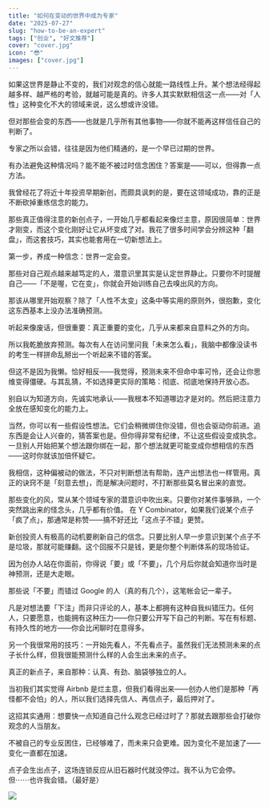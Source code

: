```yaml
---
title: "如何在变动的世界中成为专家"
date: "2025-07-27"
slug: "how-to-be-an-expert"
tags: ["创业", "好文推荐"]
cover: "cover.jpg"
icon: "😎"
images: ["cover.jpg"]
---
```

如果这世界是静止不变的，我们对观念的信心就能一路线性上升。某个想法经得起越多样、越严格的考验，就越可能是真的。许多人其实默默相信这一点——对「人性」这种变化不大的领域来说，这么想或许没错。



但对那些会变的东西——也就是几乎所有其他事物——你就不能再这样信任自己的判断了。



专家之所以会错，往往是因为他们精通的，是一个早已过期的世界。



有办法避免这种情况吗？能不能不被过时信念困住？答案是——可以，但得靠一点方法。



我曾经花了将近十年投资早期新创，而颇具讽刺的是，要在这领域成功，靠的正是不断砍掉重练信念的能力。



那些真正值得注意的新创点子，一开始几乎都看起来像烂主意，原因很简单：世界才刚变，而这个变化刚好让它从坏变成了对。我花了很多时间学会分辨这种「翻盘」，而这套技巧，其实也能套用在一切新想法上。



第一步，养成一种信念：世界一定会变。



那些对自己观点越来越笃定的人，潜意识里其实是认定世界静止。只要你不时提醒自己——「不是喔，它在变」，你就会开始训练自己去嗅出风的方向。



那该从哪里开始观察？除了「人性不太变」这条中等实用的原则外，很抱歉，变化这东西基本上没办法准确预测。



听起来像废话，但很重要：真正重要的变化，几乎从来都来自意料之外的方向。



所以我乾脆放弃预测。每次有人在访问里问我「未来怎么看」，我脑中都像没读书的考生一样拼命乱掰出一个听起来不错的答案。



但这不是因为我懒。恰好相反——我觉得，预测未来不但命中率可怜，还会让你思维变得僵硬。与其乱猜，不如选择更实际的策略：彻底、彻底地保持开放心态。



别自以为知道方向，先诚实地承认——我根本不知道哪边才是对的。然后把注意力全放在感知变化的能力上。



当然，你可以有一些假设性想法。它们会稍微绑住你没错，但也会驱动你前进。追东西是会让人兴奋的，猜答案也是。但你得非常有纪律，不让这些假设变成执念。
一旦别人开始把某个想法跟你绑在一起，那个想法就更可能变成你想相信的东西——这时你就该加倍怀疑它。



我相信，这种偏被动的做法，不只对判断想法有帮助，连产出想法也一样管用。真正的诀窍不是「刻意去想」，而是解决问题时，不打断那些莫名冒出来的直觉。



那些变化的风，常从某个领域专家的潜意识中吹出来。只要你对某件事够熟，一个突然跳出来的怪念头，几乎都有价值。
在 Y Combinator，如果我们说某个点子「疯了点」，那通常是称赞——搞不好还比「这点子不错」更赞。



新创投资人有极高的动机要刷新自己的信念。只要比别人早一步意识到某个点子不是垃圾，那就可能赚翻。这个回报不只是钱，更是你整个判断体系的现场验证。



因为创办人站在你面前，你得说「要」或「不要」，几个月后你就会知道你当时是神预测，还是大走眼。



那些说「不要」而错过 Google 的人（真的有几个），这笔帐会记一辈子。



凡是对想法要「下注」而非只评论的人，基本上都拥有这种自我纠错压力。任何人，只要愿意，也能拥有这种压力——你只要公开写下自己的判断。写在有标题、有持久性的地方——你会比闲聊时在意得多。



另一个我很常用的技巧：一开始先看人，不先看点子。虽然我们无法预测未来的点子长什么样，但我很能预测什么样的人会生出未来的点子。



真正的新点子，来自那种：认真、有劲、脑袋够独立的人。



当初我们其实觉得 Airbnb 是烂主意，但我们看得出来——创办人他们是那种「再怪都不会怕」的人，所以我们选择先信人、再信点子，最后押对了。



这招其实通用：想要快一点知道自己什么观念已经过时了？那就去跟那些会打破你观念的人当朋友。



不被自己的专业反困住，已经够难了，而未来只会更难。因为变化不是加速了——变化一直都在加速。



点子会生出点子，这场连锁反应从旧石器时代就没停过。我不认为它会停。
但⋯⋯也许我会错。（最好是）




![](https://prod-files-secure.s3.us-west-2.amazonaws.com/112d0858-5090-4d34-a606-b75eb8d65fd2/46476355-9cf3-4e99-9b7a-3531bc426380/1000202064.png?X-Amz-Algorithm=AWS4-HMAC-SHA256&X-Amz-Content-Sha256=UNSIGNED-PAYLOAD&X-Amz-Credential=ASIAZI2LB4664FHLX2RM%2F20251016%2Fus-west-2%2Fs3%2Faws4_request&X-Amz-Date=20251016T044649Z&X-Amz-Expires=3600&X-Amz-Security-Token=IQoJb3JpZ2luX2VjENz%2F%2F%2F%2F%2F%2F%2F%2F%2F%2FwEaCXVzLXdlc3QtMiJGMEQCIEto8axIWbMkByrQzhIVV%2Fe%2BrLC5Ehur6%2FE3Ud90jkwMAiBAe8YBf2N0fML9kzoozoOo8%2FCSH5oN3vP3Nc9KAYcCtSqIBAiF%2F%2F%2F%2F%2F%2F%2F%2F%2F%2F8BEAAaDDYzNzQyMzE4MzgwNSIMuwJ%2FpJPpVOugAXyKKtwDKPc%2BrxtOFSLVs7wbI9A5IPcxnyBk4KfUtWh7NBdYHro7gPVT2vtkO%2Fw5OW2pThT6JLnjRbBS8jqAkAr4pLCdGYXzB9PdkXO7Gg58zeon%2FB%2BlzOsgtOOxjAT1t1JENlynxMNn0UKy9M0iJFwpAYKBqNMZxUV8m3GmFztAPN9xvDDIzIbYWTvQGVY9GpALcr%2BZ8GLSo43VIRromSDvCOKSYbTIdEO6XedQl260f%2FDfzBi69FN4HQ%2FD8oN7ziglbPcq3Pn6C5O9b%2BBJKx2O1lmtQKzqdpK9XlMzQLkZWhIFa1U30PsKTn5sG4y5wbU6Gt8nyJg236HU0%2BYCItAmllXQR6NqRwXwJblbdpunBhbGc%2BV4Ee%2FgEBX9kXvv%2FhTMn2GNtZzNjoC5WmytVvVGCwTy0PEKy5LqYDX0o9VJSxjquoUAnjxEH%2BnTUrtl3faxvan9I6rMe0VYXDe%2BlyvWRSUIVKqxGMSDpDQ1E8XKo1A%2FYnmwkAy4XISDULrGgsYZzbTBd3jrdgmgQVv1yPqgoMd4DPDT5F419dvQzqHUkreL1YwBq90ns%2Fzet0ejDGGAFjkIUcPzdN13XWKsUfeBsXGAYQ3FKdg%2B9go65fUBNl5ydEVZLCi8p3dN7%2F3GMHAwjOHBxwY6pgGaR3ziejISxIr0N3xe%2Bm14VHhZo9HjRuB24AtMk3Q0X%2BARd7O7UMT%2Fl5KhgfZG4fDdYmIHaM9q%2F7V6ivwdEsxYHPdkQ2aL6XQhpgSaRAmlOLbXo5qwuI8MTD1%2FspFR7ao%2BNDRCWQobQ8w90MvClbhfQAi8wcYU7ZYuEpVcfjBN1d4pO29VHee4y010G9oMOXoxmKLojEJbqaJlewaaw1MhX8fyfD1y&X-Amz-Signature=840ffdba6830d233905410e30ea4b9f417b0d62a0833a80b1421dc4d0f04b4d2&X-Amz-SignedHeaders=host&x-amz-checksum-mode=ENABLED&x-id=GetObject)

